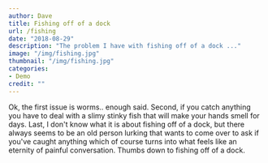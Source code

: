 ```yaml
---
author: Dave
title: Fishing off of a dock
url: /fishing
date: "2018-08-29"
description: "The problem I have with fishing off of a dock ..."
image: "/img/fishing.jpg"
thumbnail: "/img/fishing.jpg"
categories:
- Demo
credit: ""
---
```

Ok, the first issue is worms.. enough said. Second, if you catch anything you have to deal with a slimy stinky fish that will make your hands smell for days. Last, I don't know what it is about fishing off of a dock, but there always seems to be an old person lurking that wants to come over to ask if you've caught anything which of course turns into what feels like an eternity of painful conversation. Thumbs down to fishing off of a dock.
<!--more-->
